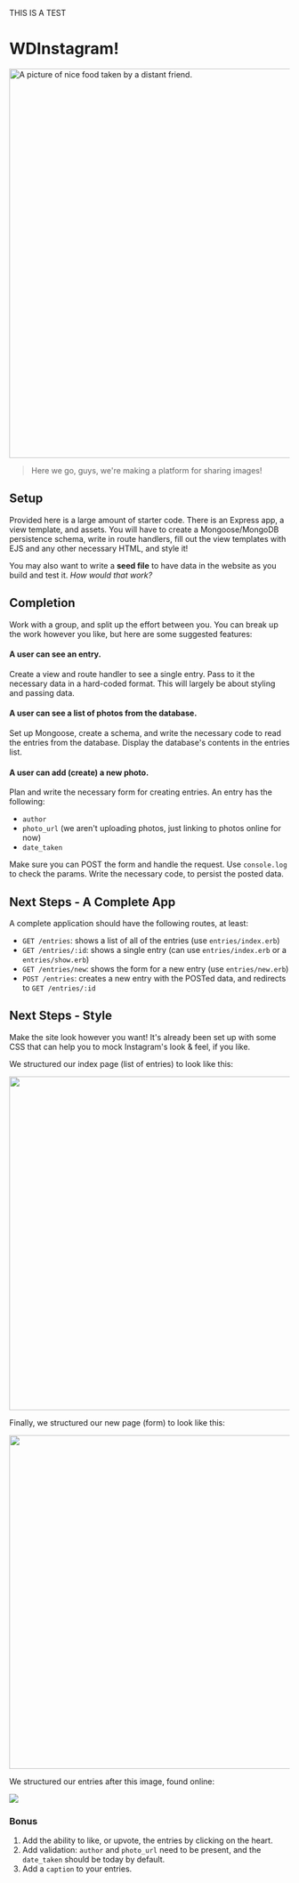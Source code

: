 THIS IS A TEST

# WDInstagram!

<img alt="A picture of nice food taken by a distant friend." src="public/images/instagramming-food.jpg" width="700px"/>

> Here we go, guys, we're making a platform for sharing images!

## Setup

Provided here is a large amount of starter code. There is an Express app, a
view template, and assets. You will have to create a Mongoose/MongoDB
persistence schema, write in route handlers, fill out the view templates with
EJS and any other necessary HTML, and style it!

You may also want to write a **seed file** to have data in the website as you
build and test it. *How would that work?*

## Completion

Work with a group, and split up the effort between you. You can break up the
work however you like, but here are some suggested features:

#### A user can see an entry.

Create a view and route handler to see a single entry. Pass to it the necessary
data in a hard-coded format. This will largely be about styling and passing
data.

#### A user can see a list of photos from the database.

Set up Mongoose, create a schema, and write the necessary code to read the
entries from the database. Display the database's contents in the entries list.

#### A user can add (create) a new photo.

Plan and write the necessary form for creating entries. An entry has the
following:

* `author`
* `photo_url` (we aren't uploading photos, just linking to photos online for now)
* `date_taken`

Make sure you can POST the form and handle the request. Use `console.log` to
check the params. Write the necessary code, to persist the posted data.

## Next Steps - A Complete App

A complete application should have the following routes, at least:

- `GET /entries`: shows a list of all of the entries (use `entries/index.erb`)
- `GET /entries/:id`: shows a single entry (can use `entries/index.erb` or a `entries/show.erb`)
- `GET /entries/new`: shows the form for a new entry (use `entries/new.erb`)
- `POST /entries`: creates a new entry with the POSTed data, and redirects to
  `GET /entries/:id`

## Next Steps - Style

Make the site look however you want! It's already been set up with some CSS that
can help you to mock Instagram's look & feel, if you like.

We structured our index page (list of entries) to look like this:

<img src="public/images/example-index.png" width="600px" />

Finally, we structured our new page (form) to look like this:

<img src="public/images/example-new.png" width="600px" />

We structured our entries after this image, found online:

![](public/images/example-entry.png)

### Bonus

1. Add the ability to like, or upvote, the entries by clicking on the heart.
1. Add validation: `author` and `photo_url` need to be present, and the
   `date_taken` should be today by default.
1. Add a `caption` to your entries.
